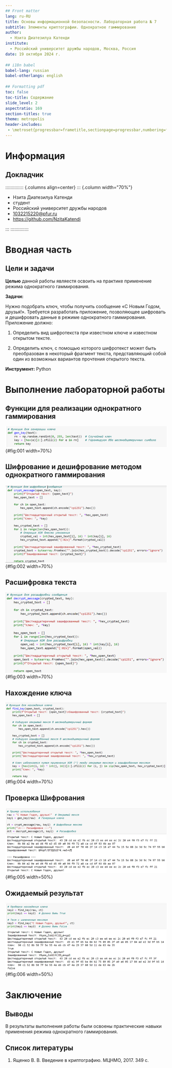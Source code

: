 ```yaml
---
## Front matter
lang: ru-RU
title: Основы информационной безопасности. Лабораторная работа № 7
subtitle: Элементы криптографии. Однократное гаммирование
author:
  - Нзита Диатезилуа Катенди
institute:
  - Российский университет дружбы народов, Москва, Россия
date: 19 октября 2024 г.

## i18n babel
babel-lang: russian
babel-otherlangs: english

## Formatting pdf
toc: false
toc-title: Содержание
slide_level: 2
aspectratio: 169
section-titles: true
theme: metropolis
header-includes:
 - \metroset{progressbar=frametitle,sectionpage=progressbar,numbering=fraction}
---
```


# Информация

## Докладчик

:::::::::::::: {.columns align=center}
::: {.column width="70%"}

  * Нзита Диатезилуа Катенди
  * студент
  * Российский университет дружбы народов
  * [1032215220@pfur.ru](mailto:1032215220@pfur.ru)
  * <https://github.com/NzitaKatendi>

:::
::::::::::::::

# Вводная часть

## Цели и задачи

**Целью** данной работы являестя освоить на практике применение режима однократного гаммирования.

**Задачи:**

Нужно подобрать ключ, чтобы получить сообщение «С Новым Годом, друзья!». Требуется разработать приложение, позволяющее шифровать и дешифровать данные в режиме однократного гаммирования. Приложение должно:

1. Определить вид шифротекста при известном ключе и известном открытом тексте.

2. Определить ключ, с помощью которого шифротекст может быть преобразован в некоторый фрагмент текста, представляющий собой один из возможных вариантов прочтения открытого текста.

**Инструмент:** Python

# Выполнение лабораторной работы

## Функции для реализации однократного гаммирования

![Генерация ключа](image/1.png){#fig:001 width=70%}

## Шифрование и дешифрование методом однократного гаммирования

![Шифрование текста](image/2.png){#fig:002 width=70%}

## Расшифровка текста

![Расшифровка текста](image/3.png){#fig:003 width=70%}

## Нахождение ключа

![Нахождение ключа](image/4.png){#fig:004 width=70%}

## Проверка Шифрования

![Проверка Шифрования](image/5.png){#fig:005 width=50%}

## Ожидаемый результат

![Ожидаемый результат](image/6.png){#fig:006 width=50%}

# Заключение

## Выводы

В результаты выполнения работы  были освоены практические навыки применения режима однократного гаммирования.

## Список литературы

1. Ященко В. В. Введение в криптографию. МЦНМО, 2017. 349 с.